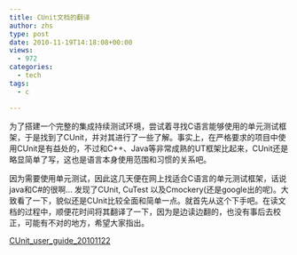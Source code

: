 ```yaml
---
title: CUnit文档的翻译
author: zhs
type: post
date: 2010-11-19T14:18:08+00:00
views:
  - 972
categories:
  - tech
tags:
  - c

---
```

为了搭建一个完整的集成持续测试环境，尝试着寻找C语言能够使用的单元测试框架，于是找到了CUnit，并对其进行了一些了解。事实上，在严格要求的项目中使用CUnit是有益处的，不过和C++、Java等非常成熟的UT框架比起来，CUnit还是略显简单了写，这也是语言本身使用范围和习惯的关系吧。

因为需要使用单元测试，因此这几天便在网上找适合C语言的单元测试框架，话说java和C#的很啊&#8230; 发现了CUnit, CuTest 以及Cmockery(还是google出的呢)。大致看了一下，貌似还是CUnit比较全面和简单一点。就首先从这个下手吧。在读文档的过程中，顺便花时间将其翻译了一下，因为是边读边翻的，也没有事后去校正，可能有不对的地方，希望大家指出。

[CUnit\_user\_guide_20101122][1]

 [1]: /cunit_translate/CUnit_user_guide_20101122.txt
